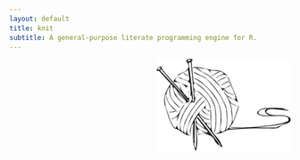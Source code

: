```yaml
---
layout: default
title: knit
subtitle: A general-purpose literate programming engine for R.
---
```

<img style="float:right" src="images/knit-logo.png" />
